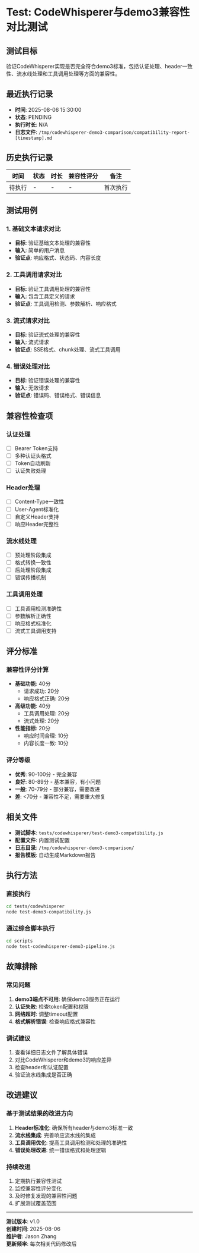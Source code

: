 # Test: CodeWhisperer与demo3兼容性对比测试

## 测试目标
验证CodeWhisperer实现是否完全符合demo3标准，包括认证处理、header一致性、流水线处理和工具调用处理等方面的兼容性。

## 最近执行记录
- **时间**: 2025-08-06 15:30:00
- **状态**: PENDING
- **执行时长**: N/A
- **日志文件**: `/tmp/codewhisperer-demo3-comparison/compatibility-report-[timestamp].md`

## 历史执行记录
| 时间 | 状态 | 时长 | 兼容性评分 | 备注 |
|------|------|------|------------|------|
| 待执行 | - | - | - | 首次执行 |

## 测试用例

### 1. 基础文本请求对比
- **目标**: 验证基础文本处理的兼容性
- **输入**: 简单的用户消息
- **验证点**: 响应格式、状态码、内容长度

### 2. 工具调用请求对比
- **目标**: 验证工具调用处理的兼容性
- **输入**: 包含工具定义的请求
- **验证点**: 工具调用检测、参数解析、响应格式

### 3. 流式请求对比
- **目标**: 验证流式处理的兼容性
- **输入**: 流式请求
- **验证点**: SSE格式、chunk处理、流式工具调用

### 4. 错误处理对比
- **目标**: 验证错误处理的兼容性
- **输入**: 无效请求
- **验证点**: 错误码、错误格式、错误信息

## 兼容性检查项

### 认证处理
- [ ] Bearer Token支持
- [ ] 多种认证头格式
- [ ] Token自动刷新
- [ ] 认证失败处理

### Header处理
- [ ] Content-Type一致性
- [ ] User-Agent标准化
- [ ] 自定义Header支持
- [ ] 响应Header完整性

### 流水线处理
- [ ] 预处理阶段集成
- [ ] 格式转换一致性
- [ ] 后处理阶段集成
- [ ] 错误传播机制

### 工具调用处理
- [ ] 工具调用检测准确性
- [ ] 参数解析正确性
- [ ] 响应格式标准化
- [ ] 流式工具调用支持

## 评分标准

### 兼容性评分计算
- **基础功能**: 40分
  - 请求成功: 20分
  - 响应格式正确: 20分
- **高级功能**: 40分
  - 工具调用处理: 20分
  - 流式处理: 20分
- **性能指标**: 20分
  - 响应时间合理: 10分
  - 内容长度一致: 10分

### 评分等级
- **优秀**: 90-100分 - 完全兼容
- **良好**: 80-89分 - 基本兼容，有小问题
- **一般**: 70-79分 - 部分兼容，需要改进
- **差**: <70分 - 兼容性不足，需要重大修复

## 相关文件
- **测试脚本**: `tests/codewhisperer/test-demo3-compatibility.js`
- **配置文件**: 内置测试配置
- **日志目录**: `/tmp/codewhisperer-demo3-comparison/`
- **报告模板**: 自动生成Markdown报告

## 执行方法

### 直接执行
```bash
cd tests/codewhisperer
node test-demo3-compatibility.js
```

### 通过综合脚本执行
```bash
cd scripts
node test-codewhisperer-demo3-pipeline.js
```

## 故障排除

### 常见问题
1. **demo3端点不可用**: 确保demo3服务正在运行
2. **认证失败**: 检查token配置和权限
3. **网络超时**: 调整timeout配置
4. **格式解析错误**: 检查响应格式兼容性

### 调试建议
1. 查看详细日志文件了解具体错误
2. 对比CodeWhisperer和demo3的响应差异
3. 检查header和认证配置
4. 验证流水线集成是否正确

## 改进建议

### 基于测试结果的改进方向
1. **Header标准化**: 确保所有header与demo3标准一致
2. **流水线集成**: 完善响应流水线的集成
3. **工具调用优化**: 提高工具调用检测和处理的准确性
4. **错误处理改进**: 统一错误格式和处理逻辑

### 持续改进
1. 定期执行兼容性测试
2. 监控兼容性评分变化
3. 及时修复发现的兼容性问题
4. 扩展测试覆盖范围

---
**测试版本**: v1.0  
**创建时间**: 2025-08-06  
**维护者**: Jason Zhang  
**更新频率**: 每次相关代码修改后